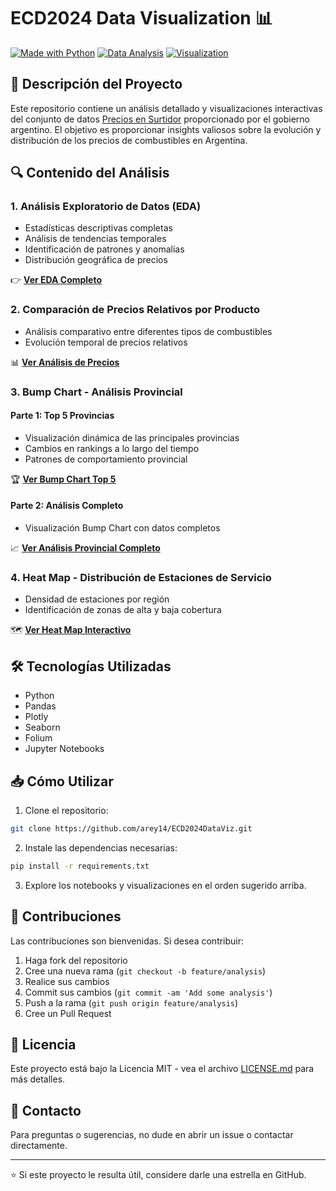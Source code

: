 # ECD2024 Data Visualization 📊

[![Made with Python](https://img.shields.io/badge/Made%20with-Python-blue?style=flat-square&logo=python)](https://www.python.org/)
[![Data Analysis](https://img.shields.io/badge/Data-Analysis-green?style=flat-square&logo=pandas)](https://pandas.pydata.org/)
[![Visualization](https://img.shields.io/badge/Data-Visualization-orange?style=flat-square&logo=plotly)](https://plotly.com/)

## 📌 Descripción del Proyecto

Este repositorio contiene un análisis detallado y visualizaciones interactivas del conjunto de datos [Precios en Surtidor](https://datos.gob.ar/dataset/energia-precios-surtidor---resolucion-3142016) proporcionado por el gobierno argentino. El objetivo es proporcionar insights valiosos sobre la evolución y distribución de los precios de combustibles en Argentina.

## 🔍 Contenido del Análisis

### 1. Análisis Exploratorio de Datos (EDA)
- Estadísticas descriptivas completas
- Análisis de tendencias temporales
- Identificación de patrones y anomalías
- Distribución geográfica de precios

👉 **[Ver EDA Completo](https://arey14.github.io/ECD2024DataViz/EDA.html)**

### 2. Comparación de Precios Relativos por Producto
- Análisis comparativo entre diferentes tipos de combustibles
- Evolución temporal de precios relativos

📊 **[Ver Análisis de Precios](https://arey14.github.io/ECD2024DataViz/Comparación%20precios%20relativos.html)**

### 3. Bump Chart - Análisis Provincial
#### Parte 1: Top 5 Provincias
- Visualización dinámica de las principales provincias
- Cambios en rankings a lo largo del tiempo
- Patrones de comportamiento provincial

🏆 **[Ver Bump Chart Top 5](https://arey14.github.io/ECD2024DataViz/Bump%20chart%20top%205.png)**

#### Parte 2: Análisis Completo
- Visualización Bump Chart con datos completos

📈 **[Ver Análisis Provincial Completo](https://arey14.github.io/ECD2024DataViz/bump%20chart%20provincias%20con%20datos%20completos.html)**

### 4. Heat Map - Distribución de Estaciones de Servicio
- Densidad de estaciones por región
- Identificación de zonas de alta y baja cobertura

🗺️ **[Ver Heat Map Interactivo](https://arey14.github.io/ECD2024DataViz/heatmap.html)**

## 🛠️ Tecnologías Utilizadas

- Python
- Pandas
- Plotly
- Seaborn
- Folium
- Jupyter Notebooks

## 📥 Cómo Utilizar

1. Clone el repositorio:
```bash
git clone https://github.com/arey14/ECD2024DataViz.git
```

2. Instale las dependencias necesarias:
```bash
pip install -r requirements.txt
```

3. Explore los notebooks y visualizaciones en el orden sugerido arriba.



## 🤝 Contribuciones

Las contribuciones son bienvenidas. Si desea contribuir:

1. Haga fork del repositorio
2. Cree una nueva rama (`git checkout -b feature/analysis`)
3. Realice sus cambios
4. Commit sus cambios (`git commit -am 'Add some analysis'`)
5. Push a la rama (`git push origin feature/analysis`)
6. Cree un Pull Request

## 📝 Licencia

Este proyecto está bajo la Licencia MIT - vea el archivo [LICENSE.md](LICENSE.md) para más detalles.

## 📧 Contacto

Para preguntas o sugerencias, no dude en abrir un issue o contactar directamente.

---
⭐ Si este proyecto le resulta útil, considere darle una estrella en GitHub.
